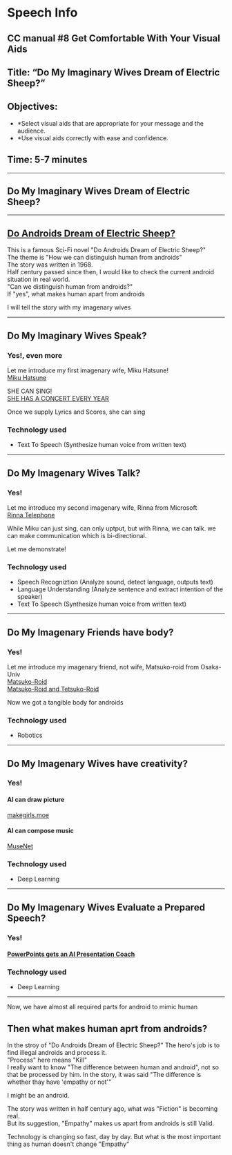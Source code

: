 # Speech Info
## CC manual #8 Get Comfortable With Your Visual Aids                                                     
## Title: “Do My Imaginary Wives Dream of Electric Sheep?”
## Objectives:
- *Select visual aids that are appropriate for your message and the audience.
- *Use visual aids correctly with ease and confidence.
## Time: 5-7 minutes

---

## Do My Imaginary Wives Dream of Electric Sheep?

---
## [Do Androids Dream of Electric Sheep? ](https://www.amazon.co.jp/dp/4150102295)

This is a famous Sci-Fi novel "Do Androids Dream of Electric Sheep?"  
The theme is "How we can distinguish human from androids"  
The story was written in 1968.  
Half century passed since then, I would like to check the current android situation in real world.  
"Can we distinguish human from androids?"  
If "yes", what makes human apart from androids  
  
I will tell the story with my imagenary wives

---
## Do My Imaginary Wives Speak?
### Yes!, even more
Let me introduce my first imagenary wife, Miku Hatsune!  
[Miku Hatsune](https://ec.crypton.co.jp/pages/prod/vocaloid/cv01)  
  
SHE CAN SING!  
[SHE HAS A CONCERT EVERY YEAR](https://www.youtube.com/watch?v=Siv_TqboKcg)  
  
Once we supply Lyrics and Scores, she can sing  
### Technology used
- Text To Speech (Synthesize human voice from written text)

---
## Do My Imagenary Wives Talk?
### Yes!
Let me introduce my second imagenary wife, Rinna from Microsoft  
[Rinna Telephone](https://www.rinna.jp/platform/phonecall)

While Miku can just sing, can only uptput, but with Rinna, we can talk. we can make communication which is bi-directional.  
  
Let me demonstrate!
### Technology used
- Speech Recogniztion (Analyze sound, detect language, outputs text)
- Language Understanding (Analyze sentence and extract intention of the speaker)
- Text To Speech (Synthesize human voice from written text)

---
## Do My Imagenary Friends have body?
### Yes!
Let me introduce my imagenary friend, not wife, Matsuko-roid from Osaka-Univ  
[Matsuko-Roid](https://naturaleight.co.jp/matsukoroid/)  
[Matsuko-Roid and Tetsuko-Roid](https://www.youtube.com/watch?v=fU0fmF2N2qk)  
  
Now we got a tangible body for androids  
### Technology used
- Robotics

---
## Do My Imagenary Wives have creativity?
### Yes!
#### AI can draw picture
[makegirls.moe](https://make.girls.moe/#/)
#### AI can compose music
[MuseNet](https://openai.com/blog/musenet/)
### Technology used
- Deep Learning

---
## Do My Imagenary Wives Evaluate a Prepared Speech?
### Yes!
#### [PowerPoints gets an AI Presentation Coach](https://techcrunch.com/2019/06/18/microsofts-powerpoint-will-use-ai-to-make-you-a-better-public-speaker/)
### Technology used
- Deep Learning

---
Now, we have almost all required parts for android to mimic human  
## Then what makes human aprt from androids?
In the stroy of "Do Androids Dream of Electric Sheep?" The hero's job is to find illegal androids and process it.  
"Process" here means "Kill"  
I really want to know "The difference between human and android", not so that be processed by him.
In the story, it was said "The difference is whether thay have 'empathy or not'"  
  
I might be an android.

The story was written in half century ago, what was "Fiction" is becoming real.  
But its suggestion, "Empathy" makes us apart from androids is still Valid.  

Technology is changing so fast, day by day.
But what is the most important thing as human doesn't change
"Empathy"
